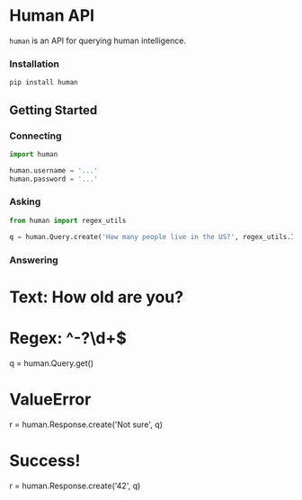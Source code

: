 # Human API

`human` is an API for querying human intelligence.


### Installation

```
pip install human
```


## Getting Started


### Connecting
```python
import human

human.username = '...'
human.password = '...'
```

### Asking
```python
from human import regex_utils

q = human.Query.create('How many people live in the US?', regex_utils.INT)
```

### Answering
# Text: How old are you?
# Regex: ^-?\d+$
q = human.Query.get() 

# ValueError
r = human.Response.create('Not sure', q)

# Success!
r = human.Response.create('42', q)
```


